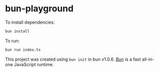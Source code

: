 # bun-playground

To install dependencies:

```bash
bun install
```

To run:

```bash
bun run index.ts
```

This project was created using `bun init` in bun v1.0.6. [Bun](https://bun.sh) is a fast all-in-one JavaScript runtime.

<!-- IN -->
<!-- let f = (s)=> s.split('').map(c=> c.charCodeAt(0) ).map(c=> c.toString(16)).join('')  -->
<!-- OUT -->